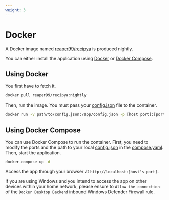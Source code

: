```yaml
---
weight: 3
---
```


# Docker

A Docker image named [reaper99/recipya](https://hub.docker.com/layers/reaper99/recipya/nightly/images/sha256-b2238a11a53982953df5bbcfd7796a19fa382abf75d316b62fa05ac1c867332c?context=repo)
is produced nightly.

You can either install the application using [Docker](https://www.docker.com/) or
[Docker Compose](https://docs.docker.com/compose/).

## Using Docker

You first have to fetch it.

```bash
docker pull reaper99/recipya:nightly
```

Then, run the image. You must pass your [config.json](/docs/installation/config-file) file to the container.

```bash
docker run -v path/to/config.json:/app/config.json -p [host port]:[port specified in config.json] -d reaper99/recipya:nightly reaper99/recipya:nightly
```

## Using Docker Compose

You can use Docker Compose to run the container. First, you need to modify the ports and the path to your local
[config.json](/docs/installation/config-file) in the [compose.yaml](https://github.com/reaper47/recipya/blob/main/deploy/compose.yaml).
Then, start the application.

```bash
docker-compose up -d
```

Access the app through your browser at `http://localhost:[host's port]`.

If you are using Windows and you intend to access the app on other devices within your home network, please ensure to `Allow the connection` of the `Docker Desktop Backend`
inbound Windows Defender Firewall rule.